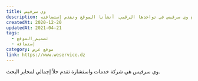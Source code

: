 ```yaml
---
title: وي سرفيس
description: تعاونت يونيفارواب مع وي سرفيس في تواجدها الرقمي. أنشأنا الموقع ونقدم إستضافته.
createdAt: 2020-12-20
updatedAt: 2021-04-21
tags:
  - تصميم_الموقع
  - إستضافة
category: موقع عرض
link: https://www.weservice.dz
---
```


وي سرفيس هي شركة خدمات واستشارة تقدم حلاً إجمالي لمخابر البحث.
